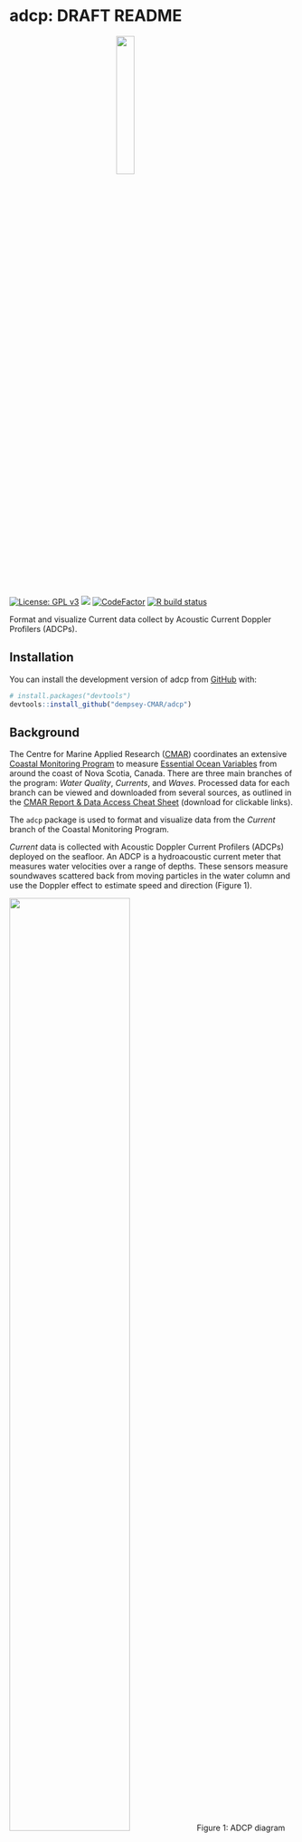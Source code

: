 
<!-- README.md is generated from README.Rmd. Please edit that file -->

# adcp: DRAFT README

<img src="https://raw.githubusercontent.com/dempsey-CMAR/adcp/main/man/figures/README-adcp-hex.png" width="25%" style="display: block; margin: auto;" />

[](man/figures/README-adcp-hex.png)

<!-- badges: start -->

[![License: GPL
v3](https://img.shields.io/badge/License-GPLv3-blue.svg)](https://www.gnu.org/licenses/gpl-3.0)
[![](https://img.shields.io/badge/devel%20version-1.0.0-blue.svg)](https://github.com/dempsey-CMAR/adcp)
[![CodeFactor](https://www.codefactor.io/repository/github/dempsey-CMAR/adcp/badge)](https://www.codefactor.io/repository/github/dempsey-CMAR/adcp)
[![R build
status](https://github.com/dempsey-CMAR/adcp/workflows/R-CMD-check/badge.svg)](https://github.com/dempsey-CMAR/adcp/actions)

<!-- badges: end -->

Format and visualize Current data collect by Acoustic Current Doppler
Profilers (ADCPs).

## Installation

You can install the development version of adcp from
[GitHub](https://github.com/) with:

``` r
# install.packages("devtools")
devtools::install_github("dempsey-CMAR/adcp")
```

## Background

The Centre for Marine Applied Research ([CMAR](https://cmar.ca/))
coordinates an extensive [Coastal Monitoring
Program](https://cmar.ca/coastal-monitoring-program/) to measure
[Essential Ocean
Variables](https://www.goosocean.org/index.php?option=com_content&view=article&id=14&Itemid=114)
from around the coast of Nova Scotia, Canada. There are three main
branches of the program: *Water Quality*, *Currents*, and *Waves*.
Processed data for each branch can be viewed and downloaded from several
sources, as outlined in the [CMAR Report & Data Access Cheat
Sheet](https://github.com/Centre-for-Marine-Applied-Research/strings/blob/master/man/figures/README-access-cheatsheet.pdf)
(download for clickable links).

The `adcp` package is used to format and visualize data from the
*Current* branch of the Coastal Monitoring Program.

*Current* data is collected with Acoustic Doppler Current Profilers
(ADCPs) deployed on the seafloor. An ADCP is a hydroacoustic current
meter that measures water velocities over a range of depths. These
sensors measure soundwaves scattered back from moving particles in the
water column and use the Doppler effect to estimate speed and direction
(Figure 1).

<img src="https://github.com/dempsey-CMAR/adcp/blob/main/man/figures/README-fig1.jpg" width="65%" />
Figure 1: ADCP diagram (not to scale).

<br> <br>

Current data is recorded for vertical bins throughout the water column.
The `adcp` package uses data from the sensor configuration to calculate
the bin height above sea floor and the bin depth below the surface
(Figure 2). Note that the *bin height* always refers to the same point
in space; the same *bin depth* can refer to different points due to
changing tides.

<img src="https://github.com/dempsey-CMAR/adcp/blob/main/man/figures/README-fig2.png" width="100%" />
Figure 2: The bin height above the sea floor and the bin depth below the
surface are calculated from deployment configurations including the
sensor depth, sensor height above the sea floor, first bin range, and
bin size.

## Example - move this to vignette

``` r
library(adcp)
library(dplyr)
library(viridis)
```

Consider an ADCP deployed from January 17, 2019 to March 1, 2019 at Long
Beach, St. Mary’s Bay.

The raw .txt file looks like this:

<img src="https://github.com/dempsey-CMAR/adcp/blob/main/man/figures/README-fig3.png" width="100%" />
Figure 3: Raw ADCP data file for Long Beach.

### Import and format data

`adcp_read_txt` reads in the .txt file and applies some formatting.
There is a column for the timestamp, ensemble number, and variable
measured. Additional columns, labelled `V8` to `Vn` hold the
measurements for each bin.

``` r
path <- system.file("testdata", package = "adcp")

# deployment metadata from tracking sheet
metadata <- tibble(
  Depl_ID = "DG009",
  Waterbody = "St. Mary's Bay",
  Station_Name = "Long Beach",
  Inst_Altitude = 0.5,
  Bin_Size = 1,
  First_Bin_Range = 1
)


dat <- adcp_read_txt(path, "2019-01-17_Long_Beach.txt")

head(dat)
#>          timestamp_ns Num       variable   V8 V9 V10 V11 V12 V13 V14 V15 V16
#> 1 2019-01-17 10:40:00  17    SensorDepth 0.16 NA  NA  NA  NA  NA  NA  NA  NA
#> 2 2019-01-17 10:40:00  17     WaterSpeed   NA NA  NA  NA  NA  NA  NA  NA  NA
#> 3 2019-01-17 10:40:00  17 WaterDirection   NA NA  NA  NA  NA  NA  NA  NA  NA
#> 4 2019-01-17 10:50:00  18    SensorDepth 0.16 NA  NA  NA  NA  NA  NA  NA  NA
#> 5 2019-01-17 10:50:00  18     WaterSpeed   NA NA  NA  NA  NA  NA  NA  NA  NA
#> 6 2019-01-17 10:50:00  18 WaterDirection   NA NA  NA  NA  NA  NA  NA  NA  NA
#>   V17 V18 V19 V20 V21 V22 V23 V24 V25 V26 V27 V28 V29 V30 V31 V32 V33 V34 V35
#> 1  NA  NA  NA  NA  NA  NA  NA  NA  NA  NA  NA  NA  NA  NA  NA  NA  NA  NA  NA
#> 2  NA  NA  NA  NA  NA  NA  NA  NA  NA  NA  NA  NA  NA  NA  NA  NA  NA  NA  NA
#> 3  NA  NA  NA  NA  NA  NA  NA  NA  NA  NA  NA  NA  NA  NA  NA  NA  NA  NA  NA
#> 4  NA  NA  NA  NA  NA  NA  NA  NA  NA  NA  NA  NA  NA  NA  NA  NA  NA  NA  NA
#> 5  NA  NA  NA  NA  NA  NA  NA  NA  NA  NA  NA  NA  NA  NA  NA  NA  NA  NA  NA
#> 6  NA  NA  NA  NA  NA  NA  NA  NA  NA  NA  NA  NA  NA  NA  NA  NA  NA  NA  NA
#>   V36 V37 V38 V39 V40 V41 V42 V43 V44 V45 V46 V47 V48 V49 V50 V51 V52 V53 V54
#> 1  NA  NA  NA  NA  NA  NA  NA  NA  NA  NA  NA  NA  NA  NA  NA  NA  NA  NA  NA
#> 2  NA  NA  NA  NA  NA  NA  NA  NA  NA  NA  NA  NA  NA  NA  NA  NA  NA  NA  NA
#> 3  NA  NA  NA  NA  NA  NA  NA  NA  NA  NA  NA  NA  NA  NA  NA  NA  NA  NA  NA
#> 4  NA  NA  NA  NA  NA  NA  NA  NA  NA  NA  NA  NA  NA  NA  NA  NA  NA  NA  NA
#> 5  NA  NA  NA  NA  NA  NA  NA  NA  NA  NA  NA  NA  NA  NA  NA  NA  NA  NA  NA
#> 6  NA  NA  NA  NA  NA  NA  NA  NA  NA  NA  NA  NA  NA  NA  NA  NA  NA  NA  NA
#>   V55 V56 V57 V58 V59 V60 V61 V62 V63 V64 V65 V66
#> 1  NA  NA  NA  NA  NA  NA  NA  NA  NA  NA  NA  NA
#> 2  NA  NA  NA  NA  NA  NA  NA  NA  NA  NA  NA  NA
#> 3  NA  NA  NA  NA  NA  NA  NA  NA  NA  NA  NA  NA
#> 4  NA  NA  NA  NA  NA  NA  NA  NA  NA  NA  NA  NA
#> 5  NA  NA  NA  NA  NA  NA  NA  NA  NA  NA  NA  NA
#> 6  NA  NA  NA  NA  NA  NA  NA  NA  NA  NA  NA  NA
```

`adcp_assign_bin_altitude()` re-names the bin columns with the
corresponding bin altitude (height above the sea floor), using
information from the deployment configuration.

``` r
dat <- adcp_assign_altitude(dat, metadata = metadata)

head(dat[, 1:10])
#>          timestamp_ns Num       variable  1.5 2.5 3.5 4.5 5.5 6.5 7.5
#> 1 2019-01-17 10:40:00  17    SensorDepth 0.16  NA  NA  NA  NA  NA  NA
#> 2 2019-01-17 10:40:00  17     WaterSpeed   NA  NA  NA  NA  NA  NA  NA
#> 3 2019-01-17 10:40:00  17 WaterDirection   NA  NA  NA  NA  NA  NA  NA
#> 4 2019-01-17 10:50:00  18    SensorDepth 0.16  NA  NA  NA  NA  NA  NA
#> 5 2019-01-17 10:50:00  18     WaterSpeed   NA  NA  NA  NA  NA  NA  NA
#> 6 2019-01-17 10:50:00  18 WaterDirection   NA  NA  NA  NA  NA  NA  NA
```

The centre of the first bin is 1.5 m from the sea floor; the centre of
the second bin is 2.5 m from the sea floor, etc.

`adcp_correct_timestamp()` converts the timestamp to UTC.

The timestamp column of the raw data is in the timezone of the
deployment date (e.g., “AST” if deployed in November to March and “DST”
if deployed in March to November). The timestamp does NOT account for
changes in daylight savings time.

adcp_correct_timestamp() converts each timestamp to true UTC by adding 3
hours if the deployment date was during daylight savings, or 4 hours if
the deployment date was during Atlantic Standard Time.

``` r
dat <- adcp_correct_timestamp(dat)

head(dat[1:10])
#>         timestamp_utc Num       variable  1.5 2.5 3.5 4.5 5.5 6.5 7.5
#> 1 2019-01-17 14:40:00  17    SensorDepth 0.16  NA  NA  NA  NA  NA  NA
#> 2 2019-01-17 14:40:00  17     WaterSpeed   NA  NA  NA  NA  NA  NA  NA
#> 3 2019-01-17 14:40:00  17 WaterDirection   NA  NA  NA  NA  NA  NA  NA
#> 4 2019-01-17 14:50:00  18    SensorDepth 0.16  NA  NA  NA  NA  NA  NA
#> 5 2019-01-17 14:50:00  18     WaterSpeed   NA  NA  NA  NA  NA  NA  NA
#> 6 2019-01-17 14:50:00  18 WaterDirection   NA  NA  NA  NA  NA  NA  NA
```

This ADCP was deployed in January (AST), so 4 hours were added to each
timestmap to convert to UTC.

`adcp_pivot_longer()` pivots the data so that bin heights are
observations, and adds [Climate
Forecast-compliant](https://cfconventions.org/Data/cf-standard-names/current/build/cf-standard-name-table.html)
names to each column.

``` r
dat <- adcp_pivot_longer(dat)

head(dat)
#> # A tibble: 6 x 5
#>   timestamp_utc       sensor_depth_below_~ bin_height_above_se~ sea_water_speed~
#>   <dttm>                             <dbl>                <dbl>            <dbl>
#> 1 2019-01-17 15:10:00                 26.8                  1.5            0.074
#> 2 2019-01-17 15:10:00                 26.8                  2.5            0.087
#> 3 2019-01-17 15:10:00                 26.8                  3.5            0.103
#> 4 2019-01-17 15:10:00                 26.8                  4.5            0.124
#> 5 2019-01-17 15:10:00                 26.8                  5.5            0.138
#> 6 2019-01-17 15:10:00                 26.8                  6.5            0.171
#> # ... with 1 more variable: sea_water_to_direction_degree <dbl>
```

`dat` is now in a useful format for analysis.

However, for submission to the [Nova Scotia Open Data
Portal](https://data.novascotia.ca/), several additional steps are
required.

`adcp_calculate_bin_depth()` adds column `bin_depth_below_surface_m`:

``` r
dat <- adcp_calculate_bin_depth(dat, metadata = metadata)

head(dat)
#> # A tibble: 6 x 6
#>   timestamp_utc       sensor_depth_below~ bin_depth_below_su~ bin_height_above_~
#>   <dttm>                            <dbl>               <dbl>              <dbl>
#> 1 2019-01-17 15:10:00                26.8                25.8                1.5
#> 2 2019-01-17 15:10:00                26.8                24.8                2.5
#> 3 2019-01-17 15:10:00                26.8                23.8                3.5
#> 4 2019-01-17 15:10:00                26.8                22.8                4.5
#> 5 2019-01-17 15:10:00                26.8                21.8                5.5
#> 6 2019-01-17 15:10:00                26.8                20.8                6.5
#> # ... with 2 more variables: sea_water_speed_m_s <dbl>,
#> #   sea_water_to_direction_degree <dbl>
```

`adcp_add_opendata_cols()` adds `deployment_id`, `waterbody`, and
`station` columns so the data can be compiled with other deployments.

``` r
dat <- adcp_add_opendata_cols(dat, metadata = metadata)

head(dat)
#> # A tibble: 6 x 9
#>   deployment_id waterbody      station    timestamp_utc       sensor_depth_belo~
#>   <chr>         <chr>          <chr>      <dttm>                           <dbl>
#> 1 DG009         St. Mary's Bay Long Beach 2019-01-17 15:10:00               26.8
#> 2 DG009         St. Mary's Bay Long Beach 2019-01-17 15:10:00               26.8
#> 3 DG009         St. Mary's Bay Long Beach 2019-01-17 15:10:00               26.8
#> 4 DG009         St. Mary's Bay Long Beach 2019-01-17 15:10:00               26.8
#> 5 DG009         St. Mary's Bay Long Beach 2019-01-17 15:10:00               26.8
#> 6 DG009         St. Mary's Bay Long Beach 2019-01-17 15:10:00               26.8
#> # ... with 4 more variables: bin_depth_below_surface_m <dbl>,
#> #   bin_height_above_sea_floor_m <dbl>, sea_water_speed_m_s <dbl>,
#> #   sea_water_to_direction_degree <dbl>
```

`adcp_flag_data()` flags obervations where
`sensor_depth_below_surface_m` changes faster than expected.

``` r
dat <- adcp_flag_data(dat)

head(dat[, 6:11])
#> # A tibble: 6 x 6
#>   bin_depth_below~ bin_height_abov~ sea_water_speed~ sea_water_to_di~ depth_diff
#>              <dbl>            <dbl>            <dbl>            <dbl>      <dbl>
#> 1             25.8              1.5            0.074             209.       1.55
#> 2             24.8              2.5            0.087             208.       1.55
#> 3             23.8              3.5            0.103             211.       1.55
#> 4             22.8              4.5            0.124             224.       1.55
#> 5             21.8              5.5            0.138             221.       1.55
#> 6             20.8              6.5            0.171             220.       1.55
#> # ... with 1 more variable: depth_flag <glue>
```

All of these steps can be linked using the pipe operator:

``` r
dat <- adcp_read_txt(path, "2019-01-17_Long_Beach.txt") %>% 
  adcp_assign_altitude(metadata) %>%
  adcp_correct_timestamp() %>%
  adcp_pivot_longer() %>%
  adcp_calculate_bin_depth(metadata) %>%
  adcp_add_opendata_cols(metadata) %>%
  adcp_flag_data()

head(dat)
#> # A tibble: 6 x 11
#>   deployment_id waterbody      station    timestamp_utc       sensor_depth_belo~
#>   <chr>         <chr>          <chr>      <dttm>                           <dbl>
#> 1 DG009         St. Mary's Bay Long Beach 2019-01-17 15:10:00               26.8
#> 2 DG009         St. Mary's Bay Long Beach 2019-01-17 15:10:00               26.8
#> 3 DG009         St. Mary's Bay Long Beach 2019-01-17 15:10:00               26.8
#> 4 DG009         St. Mary's Bay Long Beach 2019-01-17 15:10:00               26.8
#> 5 DG009         St. Mary's Bay Long Beach 2019-01-17 15:10:00               26.8
#> 6 DG009         St. Mary's Bay Long Beach 2019-01-17 15:10:00               26.8
#> # ... with 6 more variables: bin_depth_below_surface_m <dbl>,
#> #   bin_height_above_sea_floor_m <dbl>, sea_water_speed_m_s <dbl>,
#> #   sea_water_to_direction_degree <dbl>, depth_diff <dbl>, depth_flag <glue>
```

### Plot data

Plot the sensor depth to determine if any observations should be
trimmed.

``` r
adcp_plot_depth_flags(dat)
```

<img src="man/figures/README-fig4-1.png" width="100%" /> Filter data to
keep “good” obsevations.

``` r
dat <- filter(dat, depth_flag == "good")
```

Plot sensor depth:

``` r
adcp_plot_depth(dat, geom = "line")
```

<img src="man/figures/README-fig5-1.png" width="100%" /> Plot current
rose:

``` r
cols <- viridis(12, option = "F", direction = -1)

ints <- adcp_count_obs(dat, sea_water_speed_m_s)
#> Lower bound of first interval set to 0
breaks <- c(ints$lower, max(ints$upper)) 


adcp_plot_current_rose(
  dat, 
  breaks = breaks, 
  speed_cols = cols,
  speed_label = "Current Speed (m/s)"
)
```

<img src="man/figures/README-fig6-1.png" width="100%" /> Plot current
speed histogram.

``` r
 adcp_plot_speed_hist(ints, bar_cols = cols, speed_label = "Current Speed (m/s)")
```

<img src="man/figures/README-fig7-1.png" width="100%" />

